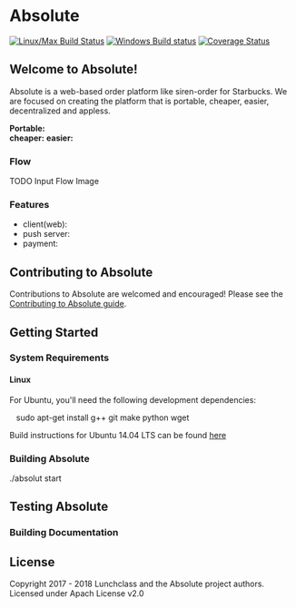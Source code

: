 # Absolute
[![Linux/Max Build Status](https://travis-ci.org/lunchclass/absolute.svg?branch=master)](https://travis-ci.org/lunchclass/absolute/branches)
[![Windows Build status](https://ci.appveyor.com/api/projects/status/pmac6fwbclavu8n0/branch/master?svg=true)](https://ci.appveyor.com/project/romandev/absolute/branch/master)
[![Coverage Status](https://coveralls.io/repos/github/romandev/absolute/badge.svg?branch=master)](https://coveralls.io/github/romandev/absolute?branch=master)



## Welcome to Absolute!

Absolute is a web-based order platform like siren-order for Starbucks.
We are focused on creating the platform that is portable, cheaper, easier,
decentralized and appless.

**Portable:**  
**cheaper:** 
**easier:**  

### Flow
TODO Input Flow Image

### Features
* client(web): 
* push server: 
* payment: 

## Contributing to Absolute
Contributions to Absolute are welcomed and encouraged! Please see the
[Contributing to Absolute guide](http://lunchclass.io).

## Getting Started

### System Requirements
#### Linux

For Ubuntu, you'll need the following development dependencies:

    sudo apt-get install g++ git make python wget 

Build instructions for Ubuntu 14.04 LTS can be found [here](docs/Ubuntu14.md)

### Building Absolute
./absolut start

## Testing Absolute



### Building Documentation


## License
Copyright 2017 - 2018 Lunchclass and the Absolute project authors. Licensed under Apach License v2.0

